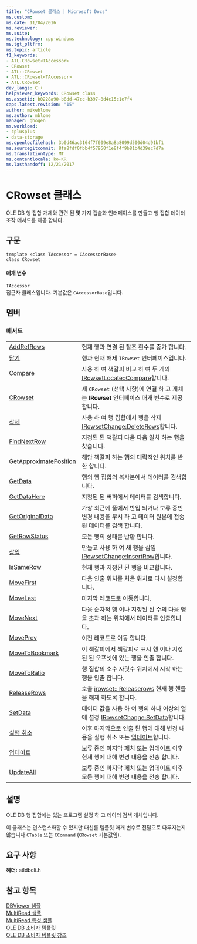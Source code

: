 ```yaml
---
title: "CRowset 클래스 | Microsoft Docs"
ms.custom: 
ms.date: 11/04/2016
ms.reviewer: 
ms.suite: 
ms.technology: cpp-windows
ms.tgt_pltfrm: 
ms.topic: article
f1_keywords:
- ATL.CRowset<TAccessor>
- CRowset
- ATL::CRowset
- ATL::CRowset<TAccessor>
- ATL.CRowset
dev_langs: C++
helpviewer_keywords: CRowset class
ms.assetid: b0228a90-b8dd-47cc-b397-8d4c15c1e7f4
caps.latest.revision: "15"
author: mikeblome
ms.author: mblome
manager: ghogen
ms.workload:
- cplusplus
- data-storage
ms.openlocfilehash: 3b0d46ac3164f7f609e8a8a8099d500d04d91bf1
ms.sourcegitcommit: 8fa8fdf0fbb4f57950f1e8f4f9b81b4d39ec7d7a
ms.translationtype: MT
ms.contentlocale: ko-KR
ms.lasthandoff: 12/21/2017
---
```

# <a name="crowset-class"></a>CRowset 클래스
OLE DB 행 집합 개체와 관련 된 몇 가지 캡슐화 인터페이스를 만들고 행 집합 데이터 조작 메서드를 제공 합니다.  
  
## <a name="syntax"></a>구문  
  
```  
template <class TAccessor = CAccessorBase>  
class CRowset  
```  
  
#### <a name="parameters"></a>매개 변수  
 `TAccessor`  
 접근자 클래스입니다. 기본값은 `CAccessorBase`입니다.  
  
## <a name="members"></a>멤버  
  
### <a name="methods"></a>메서드  
  
|||  
|-|-|  
|[AddRefRows](../../data/oledb/crowset-addrefrows.md)|현재 행과 연결 된 참조 횟수를 증가 합니다.|  
|[닫기](../../data/oledb/crowset-close.md)|행과 현재 해제 `IRowset` 인터페이스입니다.|  
|[Compare](../../data/oledb/crowset-compare.md)|사용 하 여 책갈피 비교 하 여 두 개의 [IRowsetLocate::Compare](https://msdn.microsoft.com/en-us/library/ms709539.aspx)합니다.|  
|[CRowset](../../data/oledb/crowset-crowset.md)|새 `CRowset` (선택 사항)에 연결 하 고 개체는 **IRowset** 인터페이스 매개 변수로 제공 합니다.|  
|[삭제](../../data/oledb/crowset-delete.md)|사용 하 여 행 집합에서 행을 삭제 [IRowsetChange:DeleteRows](https://msdn.microsoft.com/en-us/library/ms724362.aspx)합니다.|  
|[FindNextRow](../../data/oledb/crowset-findnextrow.md)|지정된 된 책갈피 다음 다음 일치 하는 행을 찾습니다.|  
|[GetApproximatePosition](../../data/oledb/crowset-getapproximateposition.md)|해당 책갈피 하는 행의 대략적인 위치를 반환 합니다.|  
|[GetData](../../data/oledb/crowset-getdata.md)|행의 행 집합의 복사본에서 데이터를 검색합니다.|  
|[GetDataHere](../../data/oledb/crowset-getdatahere.md)|지정된 된 버퍼에서 데이터를 검색합니다.|  
|[GetOriginalData](../../data/oledb/crowset-getoriginaldata.md)|가장 최근에 풀에서 반입 되거나 보류 중인 변경 내용을 무시 하 고 데이터 원본에 전송 된 데이터를 검색 합니다.|  
|[GetRowStatus](../../data/oledb/crowset-getrowstatus.md)|모든 행의 상태를 반환 합니다.|  
|[삽입](../../data/oledb/crowset-insert.md)|만들고 사용 하 여 새 행을 삽입 [IRowsetChange:InsertRow](https://msdn.microsoft.com/en-us/library/ms716921.aspx)합니다.|  
|[IsSameRow](../../data/oledb/crowset-issamerow.md)|현재 행과 지정된 된 행을 비교합니다.|  
|[MoveFirst](../../data/oledb/crowset-movefirst.md)|다음 인출 위치를 처음 위치로 다시 설정합니다.|  
|[MoveLast](../../data/oledb/crowset-movelast.md)|마지막 레코드로 이동합니다.|  
|[MoveNext](../../data/oledb/crowset-movenext.md)|다음 순차적 행 이나 지정된 된 수의 다음 행을 초과 하는 위치에서 데이터를 인출합니다.|  
|[MovePrev](../../data/oledb/crowset-moveprev.md)|이전 레코드로 이동 합니다.|  
|[MoveToBookmark](../../data/oledb/crowset-movetobookmark.md)|이 책갈피에서 책갈피로 표시 행 이나 지정된 된 오프셋에 있는 행을 인출 합니다.|  
|[MoveToRatio](../../data/oledb/crowset-movetoratio.md)|행 집합의 소수 자릿수 위치에서 시작 하는 행을 인출 합니다.|  
|[ReleaseRows](../../data/oledb/crowset-releaserows.md)|호출 [irowset:: Releaserows](https://msdn.microsoft.com/en-us/library/ms719771.aspx) 현재 행 핸들을 해제 하도록 합니다.|  
|[SetData](../../data/oledb/crowset-setdata.md)|데이터 값을 사용 하 여 행의 하나 이상의 열에 설정 [IRowsetChange:SetData](https://msdn.microsoft.com/en-us/library/ms721232.aspx)합니다.|  
|[실행 취소](../../data/oledb/crowset-undo.md)|이후 마지막으로 인출 된 행에 대해 변경 내용을 실행 취소 또는 [업데이트](../../data/oledb/crowset-update.md)합니다.|  
|[업데이트](../../data/oledb/crowset-update.md)|보류 중인 마지막 페치 또는 업데이트 이후 현재 행에 대해 변경 내용을 전송 합니다.|  
|[UpdateAll](../../data/oledb/crowset-updateall.md)|보류 중인 마지막 페치 또는 업데이트 이후 모든 행에 대해 변경 내용을 전송 합니다.|  
  
## <a name="remarks"></a>설명  
 OLE DB 행 집합에는 있는 프로그램 설정 하 고 데이터 검색 개체입니다.  
  
 이 클래스는 인스턴스화할 수 있지만 대신를 템플릿 매개 변수로 전달으로 다루지는지 않습니다 `CTable` 또는 `CCommand` (`CRowset` 기본값임).  
  
## <a name="requirements"></a>요구 사항  
 **헤더:** atldbcli.h  
  
## <a name="see-also"></a>참고 항목  
 [DBViewer 샘플](../../visual-cpp-samples.md)   
 [MultiRead 샘플](../../visual-cpp-samples.md)   
 [MultiRead 특성 샘플](../../visual-cpp-samples.md)   
 [OLE DB 소비자 템플릿](../../data/oledb/ole-db-consumer-templates-cpp.md)   
 [OLE DB 소비자 템플릿 참조](../../data/oledb/ole-db-consumer-templates-reference.md)